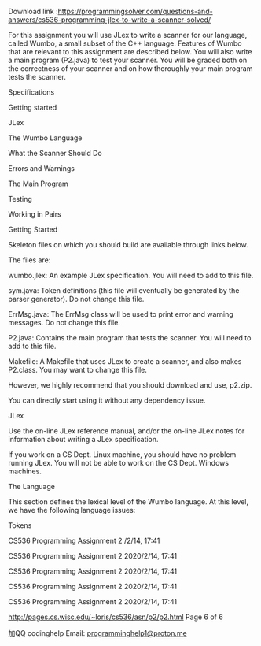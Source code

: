 Download link :https://programmingsolver.com/questions-and-answers/cs536-programming-jlex-to-write-a-scanner-solved/

For this assignment you will use JLex to write a scanner for our language, called Wumbo, a small subset of the C++ language. Features of Wumbo that are relevant to this assignment are described below. You will also write a main program (P2.java) to test your scanner. You will be graded both on the correctness of your scanner and on how thoroughly your main program tests the scanner.

Specifications

Getting started



JLex



The Wumbo Language



What the Scanner Should Do



Errors and Warnings



The Main Program



Testing



Working in Pairs



Getting Started

Skeleton files on which you should build are available through links below.

The files are:

wumbo.jlex: An example JLex specification. You will need to add to this file.



sym.java: Token definitions (this file will eventually be generated by the parser generator). Do not change this file.



ErrMsg.java: The ErrMsg class will be used to print error and warning messages. Do not change this file.



P2.java: Contains the main program that tests the scanner. You will need to add to this file.



Makefile: A Makefile that uses JLex to create a scanner, and also makes P2.class. You may want to change this file.



However, we highly recommend that you should download and use, p2.zip.

You can directly start using it without any dependency issue.

JLex

Use the on-line JLex reference manual, and/or the on-line JLex notes for information about writing a JLex specification.

If you work on a CS Dept. Linux machine, you should have no problem running JLex. You will not be able to work on the CS Dept. Windows machines.

The Language

This section defines the lexical level of the Wumbo language. At this level, we have the following language issues:

Tokens

CS536 Programming Assignment 2 /2/14, 17:41

CS536 Programming Assignment 2 2020/2/14, 17:41

CS536 Programming Assignment 2 2020/2/14, 17:41

CS536 Programming Assignment 2 2020/2/14, 17:41

CS536 Programming Assignment 2 2020/2/14, 17:41

http://pages.cs.wisc.edu/~loris/cs536/asn/p2/p2.html Page 6 of 6

加QQ codinghelp Email: programminghelp1@proton.me
